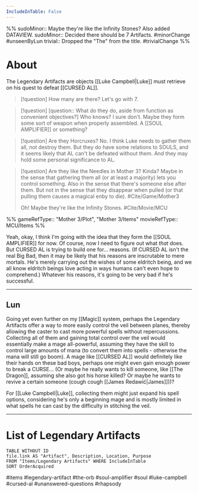```yaml
---
IncludeInTable: False
---
```

%%
sudoMinor:: Maybe they're like the Infinity Stones? Also added DATAVIEW.
sudoMinor:: Decided there should be 7 Artifacts.
#minorChange #unseenByLun 
trivial:: Dropped the "The" from the title.
#trivialChange 
%%
# About
The Legendary Artifacts are objects [[Luke Campbell|Luke]] must retrieve on his quest to defeat [[CURSED AL]].

>[!question] How many are there?
>Let's go with 7.

>[!question] [question:: What do they do, aside from function as convenient objectives?]
>Who knows? I sure don't. Maybe they form some sort of weapon when properly assembled. A [[SOUL AMPLIFIER]] or something?

>[!question] Are they Horcruxes?
>No. I think Luke needs to gather them all, not destroy them. But they do have some relations to SOULS, and it seems likely that AL can't be defeated without them. And they may hold some personal significance to AL.

>[!question] Are they like the Needles in Mother 3?
>Kinda? Maybe in the sense that gathering them all (or at least a majority) lets you control something. Also in the sense that there's someone else after them. But not in the sense that they disappear when pulled (or that pulling them causes a magical enby to die). #Cite/Game/Mother3 
>
>Oh! Maybe they're like the Infinity Stones. #Cite/Movie/MCU 

%%
gameRefType:: "Mother 3/Plot", "Mother 3/Items"
movieRefType:: MCU/Items
%%

Yeah, okay, I think I'm going with the idea that they form the [[SOUL AMPLIFIER]] for now. Of course, now I need to figure out what *that* does. But CURSED AL is trying to build one for... reasons. (If CURSED AL isn't the real Big Bad, then it may be likely that his reasons are inscrutable to mere mortals. He's merely carrying out the wishes of some eldritch being, and we all know eldritch beings love acting in ways humans can't even hope to comprehend.) Whatever his reasons, it's going to be very bad if he's successful.

---
Lun
--
Going yet even further on my [[Magic]] system, perhaps the Legendary Artifacts offer a way to more easily control the veil between planes, thereby allowing the caster to cast more powerful spells without repercussions. Collecting all of them and gaining total control over the veil would essentially make a mage all-powerful, assuming they have the skill to control large amounts of mana (to convert them into spells - otherwise the mana will still go boom). A mage like [[CURSED AL]] would definitely like their hands on these bad boys, perhaps one might even gain enough power to break a CURSE... (Or maybe he really wants to kill someone, like [[The Dragon]], assuming she also got his horse killed? Or maybe he wants to revive a certain someone (cough cough [[James Redawić|James]]))?

For [[Luke Campbell|Luke]], collecting them might just expand his spell options, considering he's only a beginning mage and is mostly limited in what spells he can cast by the difficulty in stitching the veil.

---

# List of Legendary Artifacts

```dataview
TABLE WITHOUT ID
file.link AS "Artifact", Description, Location, Purpose
FROM "Items/Legendary Artifacts" WHERE IncludeInTable
SORT OrderAcquired
```



#items #legendary-artifact #the-orb #soul-amplifier #soul #luke-campbell #cursed-al #unanswered-questions #rhapsody 